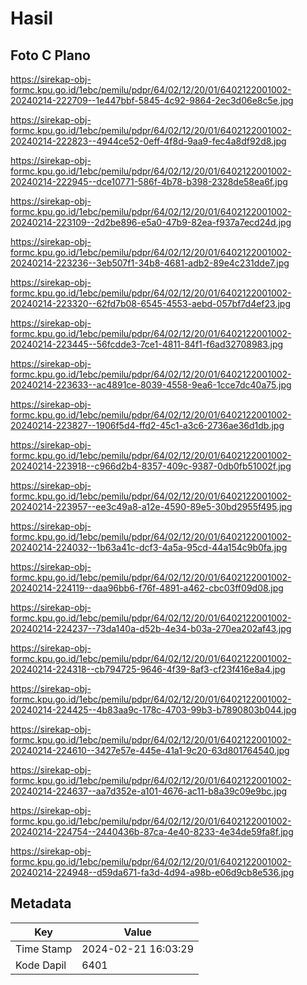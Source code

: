# Hasil

## Foto C Plano

https://sirekap-obj-formc.kpu.go.id/1ebc/pemilu/pdpr/64/02/12/20/01/6402122001002-20240214-222709--1e447bbf-5845-4c92-9864-2ec3d06e8c5e.jpg

https://sirekap-obj-formc.kpu.go.id/1ebc/pemilu/pdpr/64/02/12/20/01/6402122001002-20240214-222823--4944ce52-0eff-4f8d-9aa9-fec4a8df92d8.jpg

https://sirekap-obj-formc.kpu.go.id/1ebc/pemilu/pdpr/64/02/12/20/01/6402122001002-20240214-222945--dce10771-586f-4b78-b398-2328de58ea6f.jpg

https://sirekap-obj-formc.kpu.go.id/1ebc/pemilu/pdpr/64/02/12/20/01/6402122001002-20240214-223109--2d2be896-e5a0-47b9-82ea-f937a7ecd24d.jpg

https://sirekap-obj-formc.kpu.go.id/1ebc/pemilu/pdpr/64/02/12/20/01/6402122001002-20240214-223236--3eb507f1-34b8-4681-adb2-89e4c231dde7.jpg

https://sirekap-obj-formc.kpu.go.id/1ebc/pemilu/pdpr/64/02/12/20/01/6402122001002-20240214-223320--62fd7b08-6545-4553-aebd-057bf7d4ef23.jpg

https://sirekap-obj-formc.kpu.go.id/1ebc/pemilu/pdpr/64/02/12/20/01/6402122001002-20240214-223445--56fcdde3-7ce1-4811-84f1-f6ad32708983.jpg

https://sirekap-obj-formc.kpu.go.id/1ebc/pemilu/pdpr/64/02/12/20/01/6402122001002-20240214-223633--ac4891ce-8039-4558-9ea6-1cce7dc40a75.jpg

https://sirekap-obj-formc.kpu.go.id/1ebc/pemilu/pdpr/64/02/12/20/01/6402122001002-20240214-223827--1906f5d4-ffd2-45c1-a3c6-2736ae36d1db.jpg

https://sirekap-obj-formc.kpu.go.id/1ebc/pemilu/pdpr/64/02/12/20/01/6402122001002-20240214-223918--c966d2b4-8357-409c-9387-0db0fb51002f.jpg

https://sirekap-obj-formc.kpu.go.id/1ebc/pemilu/pdpr/64/02/12/20/01/6402122001002-20240214-223957--ee3c49a8-a12e-4590-89e5-30bd2955f495.jpg

https://sirekap-obj-formc.kpu.go.id/1ebc/pemilu/pdpr/64/02/12/20/01/6402122001002-20240214-224032--1b63a41c-dcf3-4a5a-95cd-44a154c9b0fa.jpg

https://sirekap-obj-formc.kpu.go.id/1ebc/pemilu/pdpr/64/02/12/20/01/6402122001002-20240214-224119--daa96bb6-f76f-4891-a462-cbc03ff09d08.jpg

https://sirekap-obj-formc.kpu.go.id/1ebc/pemilu/pdpr/64/02/12/20/01/6402122001002-20240214-224237--73da140a-d52b-4e34-b03a-270ea202af43.jpg

https://sirekap-obj-formc.kpu.go.id/1ebc/pemilu/pdpr/64/02/12/20/01/6402122001002-20240214-224318--cb794725-9646-4f39-8af3-cf23f416e8a4.jpg

https://sirekap-obj-formc.kpu.go.id/1ebc/pemilu/pdpr/64/02/12/20/01/6402122001002-20240214-224425--4b83aa9c-178c-4703-99b3-b7890803b044.jpg

https://sirekap-obj-formc.kpu.go.id/1ebc/pemilu/pdpr/64/02/12/20/01/6402122001002-20240214-224610--3427e57e-445e-41a1-9c20-63d801764540.jpg

https://sirekap-obj-formc.kpu.go.id/1ebc/pemilu/pdpr/64/02/12/20/01/6402122001002-20240214-224637--aa7d352e-a101-4676-ac11-b8a39c09e9bc.jpg

https://sirekap-obj-formc.kpu.go.id/1ebc/pemilu/pdpr/64/02/12/20/01/6402122001002-20240214-224754--2440436b-87ca-4e40-8233-4e34de59fa8f.jpg

https://sirekap-obj-formc.kpu.go.id/1ebc/pemilu/pdpr/64/02/12/20/01/6402122001002-20240214-224948--d59da671-fa3d-4d94-a98b-e06d9cb8e536.jpg


## Metadata

| Key        | Value               |
| ---------- | ------------------- |
| Time Stamp | 2024-02-21 16:03:29 |
| Kode Dapil | 6401                |



